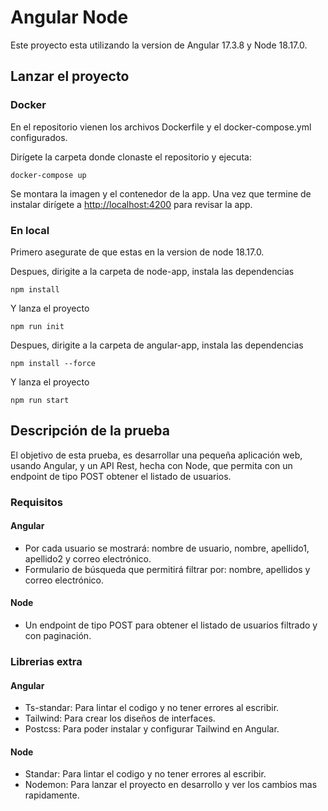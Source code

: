 # Angular Node

Este proyecto esta utilizando la version de Angular 17.3.8 y Node 18.17.0.

## Lanzar el proyecto

### Docker

En el repositorio vienen los archivos Dockerfile y el docker-compose.yml configurados.

Dirígete la carpeta donde clonaste el repositorio y ejecuta:
  
```console
docker-compose up
```

Se montara la imagen y el contenedor de la app.
Una vez que termine de instalar dirígete a <http://localhost:4200> para revisar la app.
  
### En local

Primero asegurate de que estas en la version de node 18.17.0.

Despues, dirigite a la carpeta de node-app, instala las dependencias

```console
npm install
```

Y lanza el proyecto

```console
npm run init
```

Despues, dirigite a la carpeta de angular-app, instala las dependencias

```console
npm install --force
```

Y lanza el proyecto

```console
npm run start
```

## Descripción de la prueba

El objetivo de esta prueba, es desarrollar una pequeña aplicación web, usando Angular, y un API Rest, hecha con Node, que permita con un endpoint de tipo POST obtener el listado de usuarios.

### Requisitos

#### Angular

- Por cada usuario se mostrará: nombre de usuario, nombre, apellido1, apellido2 y correo electrónico.
- Formulario de búsqueda que permitirá filtrar por: nombre, apellidos y correo electrónico.

#### Node

- Un endpoint de tipo POST para obtener el listado de usuarios filtrado y con paginación.

### Librerias extra

#### Angular

- Ts-standar: Para lintar el codigo y no tener errores al escribir.
- Tailwind: Para crear los diseños de interfaces.
- Postcss: Para poder instalar y configurar Tailwind en Angular.

#### Node

- Standar: Para lintar el codigo y no tener errores al escribir.
- Nodemon: Para lanzar el proyecto en desarrollo y ver los cambios mas rapidamente.

